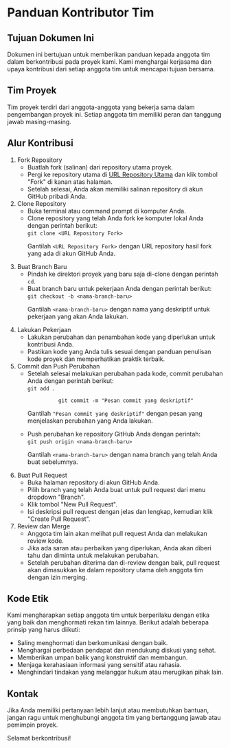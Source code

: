 <!DOCTYPE html>
<html>
<head>
  <title>Panduan Kontributor Tim</title>
</head>
<body>
  <h1>Panduan Kontributor Tim</h1>

<h2>Tujuan Dokumen Ini</h2>
  <p>Dokumen ini bertujuan untuk memberikan panduan kepada anggota tim dalam berkontribusi pada proyek kami. Kami menghargai kerjasama dan upaya kontribusi dari setiap anggota tim untuk mencapai tujuan bersama.</p>

<h2>Tim Proyek</h2>
  <p>Tim proyek terdiri dari anggota-anggota yang bekerja sama dalam pengembangan proyek ini. Setiap anggota tim memiliki peran dan tanggung jawab masing-masing.</p>

<h2>Alur Kontribusi</h2>
  <ol>
    <li>Fork Repository
      <ul>
        <li>Buatlah fork (salinan) dari repository utama proyek.</li>
        <li>Pergi ke repository utama di <a href="[URL Repository Utama]">URL Repository Utama</a> dan klik tombol "Fork" di kanan atas halaman.</li>
        <li>Setelah selesai, Anda akan memiliki salinan repository di akun GitHub pribadi Anda.</li>
      </ul>
    </li>
    <li>Clone Repository
      <ul>
        <li>Buka terminal atau command prompt di komputer Anda.</li>
        <li>Clone repository yang telah Anda fork ke komputer lokal Anda dengan perintah berikut:<br>
          <code>git clone &lt;URL Repository Fork&gt;</code></li>
          <p>Gantilah <code>&lt;URL Repository Fork&gt;</code> dengan URL repository hasil fork yang ada di akun GitHub Anda.</p>
      </ul>
    </li>
    <li>Buat Branch Baru
      <ul>
        <li>Pindah ke direktori proyek yang baru saja di-clone dengan perintah <code>cd</code>.</li>
        <li>Buat branch baru untuk pekerjaan Anda dengan perintah berikut:<br>
          <code>git checkout -b &lt;nama-branch-baru&gt;</code></li>
          <p>Gantilah <code>&lt;nama-branch-baru&gt;</code> dengan nama yang deskriptif untuk pekerjaan yang akan Anda lakukan.</p>
      </ul>
    </li>
    <li>Lakukan Pekerjaan
      <ul>
        <li>Lakukan perubahan dan penambahan kode yang diperlukan untuk kontribusi Anda.</li>
        <li>Pastikan kode yang Anda tulis sesuai dengan panduan penulisan kode proyek dan memperhatikan praktik terbaik.</li>
      </ul>
    </li>
    <li>Commit dan Push Perubahan
      <ul>
        <li>Setelah selesai melakukan perubahan pada kode, commit perubahan Anda dengan perintah berikut:<br>
          <code>git add .<br>
          git commit -m "Pesan commit yang deskriptif"</code></li>
          <p>Gantilah <code>"Pesan commit yang deskriptif"</code> dengan pesan yang menjelaskan perubahan yang Anda lakukan.</p>
        <li>Push perubahan ke repository GitHub Anda dengan perintah:<br>
          <code>git push origin &lt;nama-branch-baru&gt;</code></li>
          <p>Gantilah <code>&lt;nama-branch-baru&gt;</code> dengan nama branch yang telah Anda buat sebelumnya.</p>
      </ul>
    </li>
    <li>Buat Pull Request
      <ul>
        <li>Buka halaman repository di akun GitHub Anda.</li>
        <li>Pilih branch yang telah Anda buat untuk pull request dari menu dropdown "Branch".</li>
        <li>Klik tombol "New Pull Request".</li>
        <li>Isi deskripsi pull request dengan jelas dan lengkap, kemudian klik "Create Pull Request".</li>
      </ul>
    </li>
    <li>Review dan Merge
      <ul>
        <li>Anggota tim lain akan melihat pull request Anda dan melakukan review kode.</li>
        <li>Jika ada saran atau perbaikan yang diperlukan, Anda akan diberi tahu dan diminta untuk melakukan perubahan.</li>
        <li>Setelah perubahan diterima dan di-review dengan baik, pull request akan dimasukkan ke dalam repository utama oleh anggota tim dengan izin merging.</li>
      </ul>
    </li>
  </ol>

<h2>Kode Etik</h2>
  <p>Kami mengharapkan setiap anggota tim untuk berperilaku dengan etika yang baik dan menghormati rekan tim lainnya. Berikut adalah beberapa prinsip yang harus diikuti:</p>
  <ul>
    <li>Saling menghormati dan berkomunikasi dengan baik.</li>
    <li>Menghargai perbedaan pendapat dan mendukung diskusi yang sehat.</li>
    <li>Memberikan umpan balik yang konstruktif dan membangun.</li>
    <li>Menjaga kerahasiaan informasi yang sensitif atau rahasia.</li>
    <li>Menghindari tindakan yang melanggar hukum atau merugikan pihak lain.</li>
  </ul>

<h2>Kontak</h2>
  <p>Jika Anda memiliki pertanyaan lebih lanjut atau membutuhkan bantuan, jangan ragu untuk menghubungi anggota tim yang bertanggung jawab atau pemimpin proyek.</p>

  <p>Selamat berkontribusi!</p>
</body>
</html>

